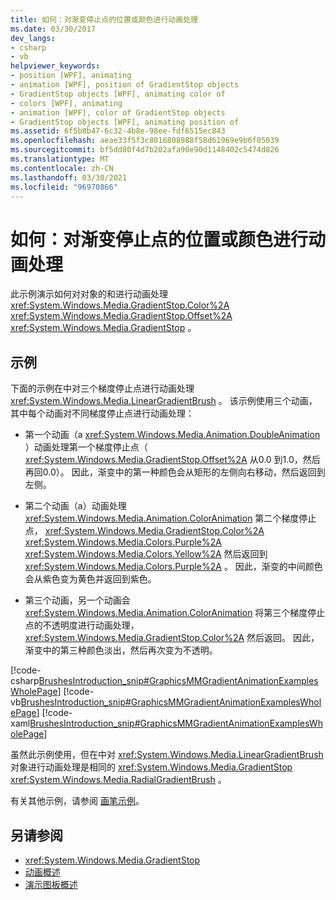 ```yaml
---
title: 如何：对渐变停止点的位置或颜色进行动画处理
ms.date: 03/30/2017
dev_langs:
- csharp
- vb
helpviewer_keywords:
- position [WPF], animating
- animation [WPF], position of GradientStop objects
- GradientStop objects [WPF], animating color of
- colors [WPF], animating
- animation [WPF], color of GradientStop objects
- GradientStop objects [WPF], animating position of
ms.assetid: 6f5b8b47-6c32-4b8e-98ee-fdf6515ec843
ms.openlocfilehash: aeae33f5f3c8016808988f58d61969e9b6f05039
ms.sourcegitcommit: bf5dd80f4d7b202afa90e90d1148402c5474d826
ms.translationtype: MT
ms.contentlocale: zh-CN
ms.lasthandoff: 03/30/2021
ms.locfileid: "96970866"
---
```

# <a name="how-to-animate-the-position-or-color-of-a-gradient-stop"></a>如何：对渐变停止点的位置或颜色进行动画处理
此示例演示如何对对象的和进行动画处理 <xref:System.Windows.Media.GradientStop.Color%2A> <xref:System.Windows.Media.GradientStop.Offset%2A> <xref:System.Windows.Media.GradientStop> 。  
  
## <a name="example"></a>示例  
 下面的示例在中对三个梯度停止点进行动画处理 <xref:System.Windows.Media.LinearGradientBrush> 。 该示例使用三个动画，其中每个动画对不同梯度停止点进行动画处理：  
  
- 第一个动画（a <xref:System.Windows.Media.Animation.DoubleAnimation> ）动画处理第一个梯度停止点（ <xref:System.Windows.Media.GradientStop.Offset%2A> 从0.0 到1.0，然后再回0.0）。 因此，渐变中的第一种颜色会从矩形的左侧向右移动，然后返回到左侧。  
  
- 第二个动画（a）动画处理 <xref:System.Windows.Media.Animation.ColorAnimation> 第二个梯度停止点， <xref:System.Windows.Media.GradientStop.Color%2A> <xref:System.Windows.Media.Colors.Purple%2A> <xref:System.Windows.Media.Colors.Yellow%2A> 然后返回到 <xref:System.Windows.Media.Colors.Purple%2A> 。 因此，渐变的中间颜色会从紫色变为黄色并返回到紫色。  
  
- 第三个动画，另一个动画会 <xref:System.Windows.Media.Animation.ColorAnimation> 将第三个梯度停止点的不透明度进行动画处理， <xref:System.Windows.Media.GradientStop.Color%2A> 然后返回。 因此，渐变中的第三种颜色淡出，然后再次变为不透明。  
  
 [!code-csharp[BrushesIntroduction_snip#GraphicsMMGradientAnimationExamplesWholePage](~/samples/snippets/csharp/VS_Snippets_Wpf/BrushesIntroduction_snip/CSharp/GradientStopAnimationExample.cs#graphicsmmgradientanimationexampleswholepage)]
 [!code-vb[BrushesIntroduction_snip#GraphicsMMGradientAnimationExamplesWholePage](~/samples/snippets/visualbasic/VS_Snippets_Wpf/BrushesIntroduction_snip/visualbasic/gradientstopanimationexample.vb#graphicsmmgradientanimationexampleswholepage)]
 [!code-xaml[BrushesIntroduction_snip#GraphicsMMGradientAnimationExamplesWholePage](~/samples/snippets/xaml/VS_Snippets_Wpf/BrushesIntroduction_snip/XAML/GradientStopAnimationExample.xaml#graphicsmmgradientanimationexampleswholepage)]  
  
 虽然此示例使用，但在中对 <xref:System.Windows.Media.LinearGradientBrush> 对象进行动画处理是相同的 <xref:System.Windows.Media.GradientStop> <xref:System.Windows.Media.RadialGradientBrush> 。  
  
 有关其他示例，请参阅 [画笔示例](https://github.com/Microsoft/WPF-Samples/tree/master/Graphics/Brushes)。  
  
## <a name="see-also"></a>另请参阅

- <xref:System.Windows.Media.GradientStop>
- [动画概述](animation-overview.md)
- [演示图板概述](storyboards-overview.md)
